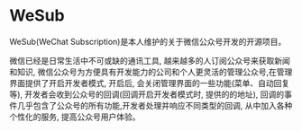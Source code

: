 # WeSub
WeSub(WeChat Subscription)是本人维护的关于微信公众号开发的开源项目。


微信已经是日常生活中不可或缺的通讯工具, 越来越多的人订阅公众号来获取新闻和知识, 微信公众号为方便具有开发能力的公司和个人更灵活的管理公众号,在管理界面提供了开启开发者模式, 开启后, 会关闭管理界面的一些功能(菜单、自动回复等), 开发者会收到公众号的回调(回调开启开发者模式时, 提供的的地址), 回调的事件几乎包含了公众号的所有功能,开发者处理并响应不同类型的回调, 从中加入各种个性化的服务, 提高公众号用户体验。


